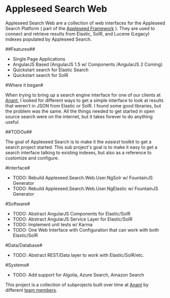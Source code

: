 # Appleseed Search Web

Appleseed Search Web are a collection of web interfaces for the Appleseed Search Platform ( part of the [Appleseed Framework](http://www.appleseedapp.com) ).
They are used to connect and retrieve results from Elastic, SolR, and Lucene (Legacy) indexes populated by Appleseed Search.

##Features##

* Single Page Applications 
* AngularJS Based (AngularJS 1.5 w/ Components /AngularJS 2 Coming)
* Quickstart search for Elastic Search
* Quickstart search for SolR 

#Where it began#

When trying to bring up a search engine interface for one of our clients at [Anant](https://www.anant.us/), 
I looked for different ways to get a simple interface to look at results that weren't in JSON from Elastic or SolR.
I found some good libraries, but the problem was the same. All the things needed to get started in open source search 
were on the internet, but it takes forever to do anything useful. 

##TODOs##

The goal of Appleseed Search is to make it the *easiest* toolkit to get a search project started. This sub project's goal is to make 
it easy to get a search interface talking to existing indexes, but also as a reference to customize and configure. 

#Interface#

* TODO: Rebuild Appleseed.Search.Web.User.NgSolr w/ FountainJS Generator
* TODO: Rebuild Appleseed.Search.Web.User.NgElastic w/ FountainJS Generator

#Software#

* TODO: Abstract AngularJS Components for Elastic/SolR 
* TODO: Abstract AngularJS Service Layer for Elastic/SolR
* TODO: Implement unit tests w/ Karma
* TODO: One Web Interface with Configuration that can work with both Elastic/SolR 

#Data/Database#
* TODO: Abstract REST/Data layer to work with Elastic/SolR/etc. 

#Systems#
* TODO: Add support for Algolia, Azure Search, Amazon Search 

This project is a collection of subprojects built over time at [Anant](https://www.anant.us/) by different [team members](https://www.anant.us/Company.aspx). 
